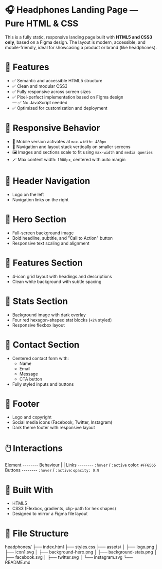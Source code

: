 # 🎧 Headphones Landing Page — Pure HTML & CSS

This is a fully static, responsive landing page built with **HTML5 and CSS3 only**, based on a Figma design. The layout is modern, accessible, and mobile-friendly, ideal for showcasing a product or brand (like headphones).


# 📌 Features

- ✅ Semantic and accessible HTML5 structure
- ✅ Clean and modular CSS3
- ✅ Fully responsive across screen sizes 
- ✅ Pixel-perfect implementation based on Figma design  
— ✅ No JavaScript needed
- ✅ Optimized for customization and deployment


# 🎯 Responsive Behavior

- 📱 Mobile version activates at `max-width: 480px`
- 🧭 Navigation and layout stack vertically on smaller screens
- 🖼️ Images and sections scale to fit using `max-width` and `media queries`
- 🪄 Max content width: `1000px`, centered with auto margin


# 🔹 Header Navigation
- Logo on the left
- Navigation links on the right

# 🔹 Hero Section
- Full-screen background image
- Bold headline, subtitle, and "Call to Action" button
- Responsive text scaling and alignment

# 🔹 Features Section
- 4-icon grid layout with headings and descriptions
- Clean white background with subtle spacing

# 🔹 Stats Section
- Background image with dark overlay
- Four red hexagon-shaped stat blocks (`+2%` styled)
- Responsive flexbox layout

# 🔹 Contact Section
- Centered contact form with:
  - Name
  - Email
  - Message
  - CTA button
- Fully styled inputs and buttons

# 🔹 Footer
- Logo and copyright
- Social media icons (Facebook, Twitter, Instagram)
- Dark theme footer with responsive layout

# 🖱️ Interactions

Element -------- Behaviour
   |                 |
Links   -------- `:hover` / `:active` color: `#FF6565`
Buttons -------- `:hover` / `:active`: `opacity: 0.9`


# 🧱 Built With

- HTML5
- CSS3 (Flexbox, gradients, clip-path for hex shapes)
- Designed to mirror a Figma file layout


# 📁 File Structure

headphones/
├── index.html
├── styles.css
├── assets/
│ ├── logo.png
│ ├── icon1.svg
│ ├── background-hero.png
│ ├── background-stats.png
│ ├── facebook.svg
│ ├── twitter.svg
│ └── instagram.svg
└── README.md
